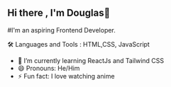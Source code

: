 ## Hi there , I'm Douglas👋
#I'm an aspiring  Frontend Developer.

🛠️ Languages and Tools :
HTML,CSS, JavaScript

- 🌱 I’m currently learning ReactJs and Tailwind CSS
- 😄 Pronouns: He/Him
- ⚡ Fun fact: I love watching anime



<!--
**Emadet/Emadet** is a ✨ _special_ ✨ repository because its `README.md` (this file) appears on your GitHub profile.

Here are some ideas to get you started:

- 🔭 I’m currently working on ...
- 🌱 I’m currently learning ...
- 👯 I’m looking to collaborate on ...
- 🤔 I’m looking for help with ...
- 💬 Ask me about ...
- 📫 How to reach me: ...
- 😄 Pronouns: ...
- ⚡ Fun fact: ...
-->
